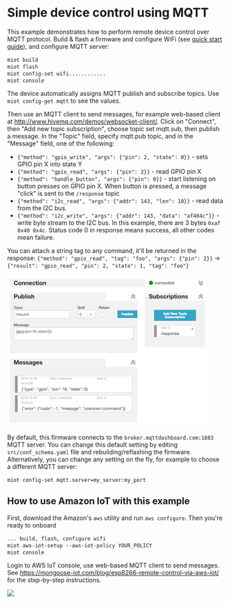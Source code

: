 # Simple device control using MQTT

This example demonstrates how to perform remote device control over MQTT
protocol. Build & flash a firmware and configure WiFi
(see [quick start guide](https://mongoose-iot.com/docs/#/quickstart/)),
and configure MQTT server:

```
miot build
miot flash
miot config-set wifi............
miot console
```

The device automatically assigns MQTT publish and subscribe topics.
Use `miot config-get mqtt` to see the values.

Then use an MQTT client to send messages, for example web-based client at
http://www.hivemq.com/demos/websocket-client/. Click on "Connect", then
"Add new topic subscription", choose topic set mqtt.sub, then publish
a message. In the "Topic" field, specify mqtt.pub topic, and in the "Message"
field, one of the following:

- `{"method": "gpio_write", "args": {"pin": 2, "state": 0}}` - sets GPIO pin X into state Y
- `{"method": "gpio_read", "args": {"pin": 2}}` - read GPIO pin X
- `{"method": "handle_button", "args": {"pin": 0}}` -
  start listening on button presses on GPIO pin X. When button is pressed,
  a message "click" is sent to the `/response` topic
- `{"method": "i2c_read", "args": {"addr": 143, "len": 10}}` - read data from the I2C bus.
- `{"method": "i2c_write", "args": {"addr": 143, "data": "af404c"}}` - write byte stream to the I2C bus.
  In this example, there are 3 bytes `0xaf 0x40 0x4c`.
  Status code 0 in response means success, all other codes mean failure.

You can attach a string tag to any command, it'll be returned in the response:
`{"method": "gpio_read", "tag": "foo", "args": {"pin": 2}}` -> `{"result": "gpio_read", "pin": 2, "state": 1, "tag": "foo"}`

![Screenshot](shot.png?raw=true)

By default, this firmware connects to the `broker.mqttdashboard.com:1883`
MQTT server.
You can change this default setting by editing `src/conf_schema.yaml` file
and rebuilding/reflashing the firmware. Alternatively, you can change
any setting on the fly, for example to choose a different MQTT server:

```
miot config-set mqtt.server=my_server:my_port
```

## How to use Amazon IoT with this example
First, download the Amazon's `aws` utility and run `aws configure`.
Then you're ready to onboard

```
... build, flash, configure wifi
miot aws-iot-setup --aws-iot-policy YOUR_POLICY
miot console
```

Login to AWS IoT console, use web-based MQTT client to send messages.
See https://mongoose-iot.com/blog/esp8266-remote-control-via-aws-iot/
for the step-by-step instructions.

[![](https://img.youtube.com/vi/1iwwBXFBAcU/0.jpg)](https://www.youtube.com/watch?v=1iwwBXFBAcU)
